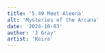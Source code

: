 ```yaml
---
title: '5.49 Meet Aleena'
alt: 'Mysteries of the Arcana'
date: '2024-10-03'
author: 'J Gray'
artist: 'Keira'
---
```


